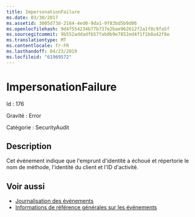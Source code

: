```yaml
---
title: ImpersonationFailure
ms.date: 03/30/2017
ms.assetid: 3005d73d-2164-4ed0-9da1-9f83bd5b9d06
ms.openlocfilehash: 9d4f554234b77b737e2bae962612f2a1f8c9fa5f
ms.sourcegitcommit: 9b552addadfb57fab0b9e7852ed4f1f1b8a42f8e
ms.translationtype: MT
ms.contentlocale: fr-FR
ms.lasthandoff: 04/23/2019
ms.locfileid: "61969572"
---
```

# <a name="impersonationfailure"></a>ImpersonationFailure
Id : 176  
  
 Gravité : Error  
  
 Catégorie : SecurityAudit  
  
## <a name="description"></a>Description  
 Cet événement indique que l'emprunt d'identité a échoué et répertorie le nom de méthode, l'identité du client et l'ID d'activité.  
  
## <a name="see-also"></a>Voir aussi

- [Journalisation des événements](../../../../../docs/framework/wcf/diagnostics/event-logging/index.md)
- [Informations de référence générales sur les événements](../../../../../docs/framework/wcf/diagnostics/event-logging/events-general-reference.md)
